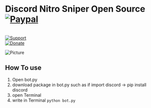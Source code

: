 # Discord Nitro Sniper Open Source [![Paypal][paypal-badge]][paypal-link]

<br>
<a href="https://discord.gg/K6tnscw"> <img src="https://img.shields.io/discord/715596368416210944.svg?colorB=Blue&logo=discord&label=Support&style=for-the-badge" alt="Support">
</a>

<br>
<a href="https://paypal.me/BeamKunGzMARK"> <img src="https://img.shields.io/badge/Paypal-Donate!-%2300457C.svg?logo=paypal&style=for-the-badge" alt="Donate">
</a>


[paypal-badge]: https://img.shields.io/badge/Paypal-Donate!-%2300457C.svg?logo=paypal&style=flat-square
[paypal-link]: https://paypal.me/BeamKunGzMARK

![Picture](https://snipboard.io/4v9WmJ.jpg)

## How To use

1. Open bot.py
2. download package in bot.py such as if import discord -> pip install discord 
3. open Terminal
4. write in Terminal `python bot.py`



